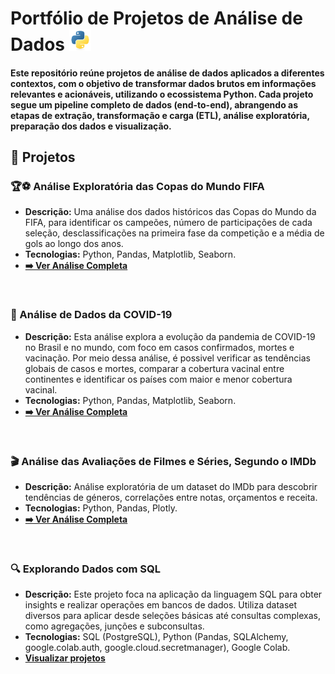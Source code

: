 # Portfólio de Projetos de Análise de Dados <img src="https://raw.githubusercontent.com/devicons/devicon/master/icons/python/python-original.svg" alt="Python" width="35" height="35"/>

<h4> Este repositório reúne projetos de análise de dados aplicados a diferentes contextos, com o objetivo de transformar dados brutos em informações relevantes e acionáveis, utilizando o ecossistema Python. Cada projeto segue um pipeline completo de dados (end-to-end), abrangendo as etapas de extração, transformação e carga (ETL), análise exploratória, preparação dos dados e visualização.</h4>

## 🚀 Projetos

### 🏆⚽ Análise Exploratória das Copas do Mundo FIFA
- **Descrição:** Uma análise dos dados históricos das Copas do Mundo da FIFA, para identificar os campeões, número de participações de cada seleção, desclassificações na primeira fase da competição e a média de gols ao longo dos anos.
- **Tecnologias:** Python, Pandas, Matplotlib, Seaborn.
- **[➡️ Ver Análise Completa](./Análise%20Copas%20do%20Mundo%20FIFA/Fifa_World_Cups.ipynb)**

<br>


### 🦠 Análise de Dados da COVID-19
- **Descrição:** Esta análise explora a evolução da pandemia de COVID-19 no Brasil e no mundo, com foco em casos confirmados, mortes e vacinação. Por meio dessa análise, é possivel verificar as tendências globais de casos e mortes, comparar a cobertura vacinal entre continentes e identificar os países com maior e menor cobertura vacinal.
- **Tecnologias:** Python, Pandas, Matplotlib, Seaborn.
- [**➡️ Ver Análise Completa**](./Projeto%20COVID-19/covid_19.ipynb)

<br>

### 🎬 Análise das Avaliações de Filmes e Séries, Segundo o IMDb
- **Descrição:** Análise exploratória de um dataset do IMDb para descobrir tendências de géneros, correlações entre notas, orçamentos e receita.
- **Tecnologias:** Python, Pandas, Plotly.
- **[➡️ Ver Análise Completa](./Projeto%20IMDb/IMDb.ipynb)**

<br>

### 🔍 **Explorando Dados com SQL**
* **Descrição:** Este projeto foca na aplicação da linguagem SQL para obter insights e realizar operações em bancos de dados. Utiliza dataset diversos para aplicar desde seleções básicas até consultas complexas, como agregações, junções e subconsultas.
* **Tecnologias:** SQL (PostgreSQL), Python (Pandas, SQLAlchemy, google.colab.auth, google.cloud.secretmanager), Google Colab.
* **[Visualizar projetos](https://github.com/LRLeite/Data-Analytics/tree/main/Explorando%20Dados%20com%20SQL)**

